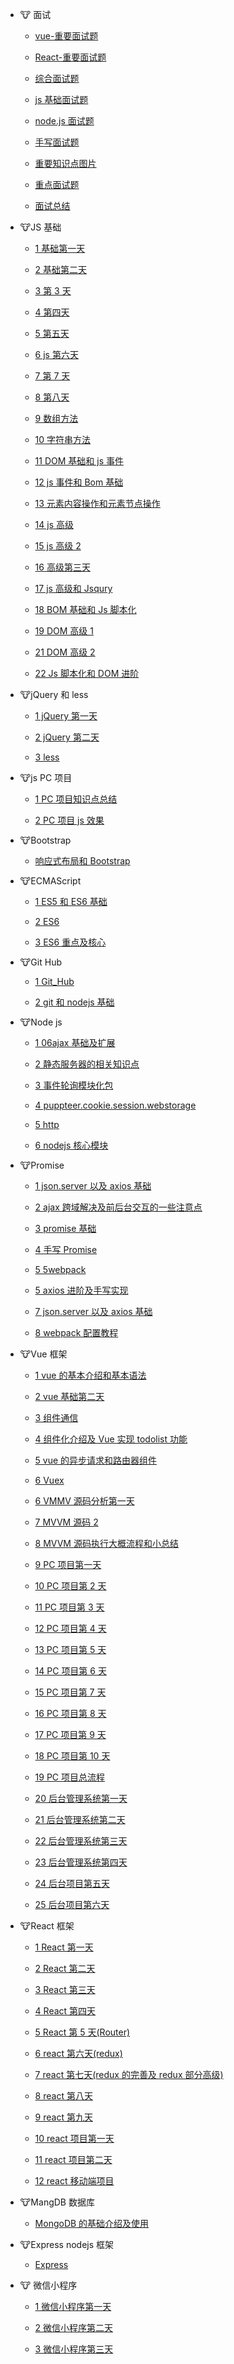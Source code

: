 <!-- docs/_sidebar.md -->
<!-- 侧边栏配置,相当于设置对应的路径,侧边栏就会进行显示 -->

<!-- -[首页](zh-cn/)

&nbsp;&nbsp;&nbsp; # [首页](zh-cn/)

- **分隔 2：**
<p marginLeft="100px">12321</p>

## Header

- [指南](test1/7.3) -[首页](zh-cn/) -->

- 🐮 面试

  - [vue-重要面试题](面试/Vue/vue.md)

  - [React-重要面试题](面试/React/react.md)

  - [综合面试题](面试/综合面试题/js-高级.md)

  - [js 基础面试题](面试/Js基础/js.md)

  - [node.js 面试题](面试/NodeJs/nodejs.md)

  - [手写面试题](面试/笔试手写题/code.md)

  - [重要知识点图片](面试/重要知识点图片/重要图片.md)

  - [重点面试题](面试/重点面试题/重点面试题.md)

  - [面试总结](面试/面试总结/面试总结.md)

- 🐮JS 基础

  - [1 基础第一天](个人笔记/JS/7.1js第一天.md)

  - [2 基础第二天](个人笔记/JS/7.3js基础第二天.md)

  - [3 第 3 天](个人笔记/JS/7.4js第3天.md)

  - [4 第四天](个人笔记/JS/7.6js第四天.md)

  - [5 第五天](个人笔记/JS/7.7js第五天.md)

  - [6 js 第六天](个人笔记/JS/7.8js第六天.md)

  - [7 第 7 天](个人笔记/JS/7.10js第7天.md)

  - [8 第八天](个人笔记/JS/7.11js第八天.md)

  - [9 数组方法](个人笔记/JS/数组方法.md)

  - [10 字符串方法](个人笔记/JS/字符串方法.md)

  - [11 DOM 基础和 js 事件](个人笔记/JS/10DOM基础和js事件.md)

  - [12 js 事件和 Bom 基础](个人笔记/JS/12js事件和bom基础.md)

  - [13 元素内容操作和元素节点操作](个人笔记/JS/15元素内容操作和元素节点操作.md)

  - [14 js 高级](个人笔记/JS/18js高级.md)

  - [15 js 高级 2](个人笔记/JS/19js高级2.md)

  - [16 高级第三天](个人笔记/JS/20js高级第三天.md)

  - [17 js 高级和 Jsqury](个人笔记/JS/21js高级和Jsqury.md)

  - [18 BOM 基础和 Js 脚本化](个人笔记/JS/BOM基础和js脚本化.md)

  - [19 DOM 高级 1](个人笔记/JS/DOM1高级.md)

  - [21 DOM 高级 2](个人笔记/JS/DOM2高级.md)

  - [22 Js 脚本化和 DOM 进阶](个人笔记/JS/js脚本化和DOM进阶.md)

- 🐮jQuery 和 less

  - [1 jQuery 第一天](个人笔记/jQuery和less/22jQuery第一天.md)

  - [2 jQuery 第二天](个人笔记/jQuery和less/23jQuary第二天.md)

  - [3 less](个人笔记/jQuery和less/24less.md)

- 🐮js PC 项目

  - [1 PC 项目知识点总结](个人笔记/PC_Project/知识点总结.md)

  - [2 PC 项目 js 效果](个人笔记/PC_Project/PC项目js效果.md)

- 🐮Bootstrap

  - [ 响应式布局和 Bootstrap](个人笔记/Bootstrap/响应式布局和Bootstrap.md)

- 🐮ECMAScript

  - [1 ES5 和 ES6 基础](个人笔记/ES5和ES6/ES5和ES6基础.md)

  - [2 ES6](个人笔记/ES5和ES6/ES6.md)

  - [3 ES6 重点及核心](个人笔记/ES5和ES6/ES6重点及核心.md)

- 🐮Git Hub

  - [1 Git_Hub](个人笔记/Git_Hub/git.md)

  - [2 git 和 nodejs 基础](个人笔记/Git_Hub/git和nodejs基础.md)

- 🐮Node js

  - [1 06ajax 基础及扩展](个人笔记/nodeJs/06ajax基础及扩展.md)

  - [2 静态服务器的相关知识点](个人笔记/nodeJs/静态服务器的相关知识点.md)

  - [3 事件轮询模块化包](个人笔记/nodeJs/事件轮询模块化包.md)

  - [4 puppteer.cookie.session.webstorage](个人笔记/nodeJs/puppteer.cookie.session.webstorage.md)

  - [5 http](个人笔记/nodeJs/http.md)

  - [6 nodejs 核心模块](个人笔记/nodeJs/nodejs核心模块.md)

- 🐮Promise

  - [1 json.server 以及 axios 基础](个人笔记/Promise/json.server以及axios基础.md)

  - [2 ajax 跨域解决及前后台交互的一些注意点](个人笔记/Promise/2.ajax跨域解决及前后台交互的一些注意点.md)

  - [3 promise 基础](个人笔记/Promise/3.promise基础.md)

  - [4 手写 Promise](个人笔记/Promise/4.手写Promise.md)

  - [5 5webpack](个人笔记/Promise/5webpack.md)

  - [5 axios 进阶及手写实现](个人笔记/Promise/axios进阶及手写实现.md)

  - [7 json.server 以及 axios 基础](个人笔记/Promise/json.server以及axios基础.md)

  - [8 webpack 配置教程](个人笔记/ES5和ES6/webpack配置教程.md)

- 🐮Vue 框架

  - [1 vue 的基本介绍和基本语法](个人笔记/Vue/1.vue的基本介绍和基本语法.md)

  - [2 vue 基础第二天](个人笔记/Vue/vue基础第二天.md)

  - [3 组件通信](个人笔记/Vue/组件通信.md)

  - [4 组件化介绍及 Vue 实现 todolist 功能](个人笔记/Vue/组件化介绍及Vue实现todolist功能.md)

  - [5 vue 的异步请求和路由器组件](个人笔记/Vue/vue的异步请求和路由器组件.md)

  - [6 Vuex](个人笔记/Vue/Vuex.md)

  - [6 VMMV 源码分析第一天](个人笔记/Vue/VMMV源码分析第一天.md)

  - [7 MVVM 源码 2](个人笔记/Vue/MVVM源码2.md)

  - [8 MVVM 源码执行大概流程和小总结](个人笔记/Vue/MVVM源码执行大概流程和小总结.md)

  - [9 PC 项目第一天](个人笔记/Vue/9PC项目第一天.md)

  - [10 PC 项目第 2 天](个人笔记/Vue/PC项目第2天.md)

  - [11 PC 项目第 3 天](个人笔记/Vue/PC项目第3天.md)

  - [12 PC 项目第 4 天](个人笔记/Vue/PC项目第4天.md)

  - [13 PC 项目第 5 天](个人笔记/Vue/13PC项目第5天.md)

  - [14 PC 项目第 6 天](个人笔记/Vue/14PC项目第6天.md)

  - [15 PC 项目第 7 天](个人笔记/Vue/PC项目第7天.md)

  - [16 PC 项目第 8 天](个人笔记/Vue/16PC项目第8天.md)

  - [17 PC 项目第 9 天](个人笔记/Vue/17PC项目第9天.md)

  - [18 PC 项目第 10 天](个人笔记/Vue/18PC项目第10天.md)

  - [19 PC 项目总流程](个人笔记/Vue/PC项目流程.md)

  - [20 后台管理系统第一天](个人笔记/Vue/19后台管理系统第一天.md)

  - [21 后台管理系统第二天](个人笔记/Vue/20后台管理系统第二天.md)

  - [22 后台管理系统第三天](个人笔记/Vue/21.后台管理系统第三天.md)

  - [23 后台管理系统第四天](个人笔记/Vue/22后台管理系统第四天.md)

  - [24 后台项目第五天](个人笔记/Vue/23后台项目第五天.md)

  - [25 后台项目第六天](个人笔记/Vue/24后台项目第六天.md)

- 🐮React 框架

  - [1 React 第一天](个人笔记/React/1React第一天.md)

  - [2 React 第二天](个人笔记/React/2React第二天.md)

  - [3 React 第三天](个人笔记/React/3React第三天.md)

  - [4 React 第四天](个人笔记/React/4React第四天.md)

  - [5 React 第 5 天(Router)](<个人笔记/React/5React第5天(Router).md>)

  - [6 react 第六天(redux)](<个人笔记/React/6react第六天(redux).md>)

  - [7 react 第七天(redux 的完善及 redux 部分高级)](<个人笔记/React/7react第七天(redux的完善及redux部分高级).md>)

  - [8 react 第八天](个人笔记/React/8react第八天.md)

  - [9 react 第九天](个人笔记/React/9react第九天.md)

  - [10 react 项目第一天](个人笔记/React/10react项目第一天.md)

  - [11 react 项目第二天](个人笔记/React/11react项目第二天.md)

  - [12 react 移动端项目](个人笔记/React/12react移动端项目.md)

- 🐮MangDB 数据库

  - [MongoDB 的基础介绍及使用](个人笔记/MangDb/1MongoDB的基础介绍及使用.md)

- 🐮Express nodejs 框架

  - [Express](个人笔记/Express/Express.md)

- 🐮 微信小程序

  - [1 微信小程序第一天](个人笔记/微信小程序/1微信小程序第一天.md)

  - [2 微信小程序第二天](个人笔记/微信小程序/2微信小程序第二天.md)

  - [3 微信小程序第三天](个人笔记/微信小程序/3微信小程序项目.md)
